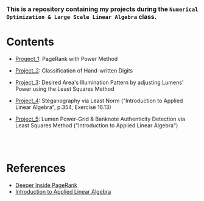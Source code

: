 ### This is a repository containing my projects during the `Numerical Optimization & Large Scale Linear Algebra` class.

# **Contents**
* [Progect_1](): PageRank with Power Method

* [Project_2](): Classification of Hand-written Digits

* [Project_3](): Desired Area's Illumination Pattern by adjusting Lumens' Power using the Least Squares Method

* [Project_4](): Steganography via Least Norm ("Introduction to Applied Linear Algebra", p.354, Exercise 16.13)

* [Project_5](): Lumen Power-Grid & Banknote Authenticity Detection via Least Squares Method ("Introduction to Applied Linear Algebra")

<br><br>
# **References**
* [Deeper Inside PageRank]()
* [Introduction to Applied Linear Algebra]()
